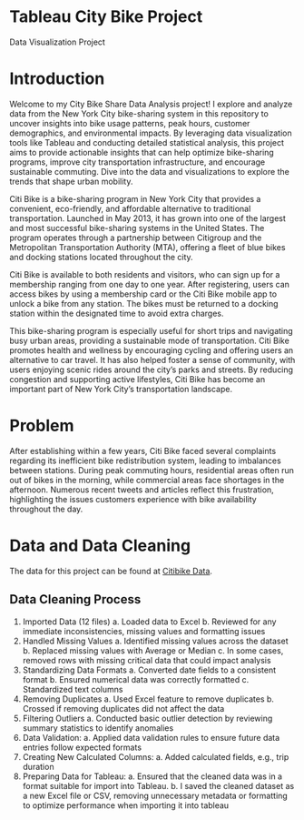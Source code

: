 # Tableau City Bike Project
Data Visualization Project 

# Introduction

Welcome to my City Bike Share Data Analysis project! 
I explore and analyze data from the New York City bike-sharing system in this repository to uncover insights into bike usage patterns, peak hours, customer demographics, and environmental impacts. By leveraging data visualization tools like Tableau and conducting detailed statistical analysis, this project aims to provide actionable insights that can help optimize bike-sharing programs, improve city transportation infrastructure, and encourage sustainable commuting. Dive into the data and visualizations to explore the trends that shape urban mobility.

Citi Bike is a bike-sharing program in New York City that provides a convenient, eco-friendly, and affordable alternative to traditional transportation. Launched in May 2013, it has grown into one of the largest and most successful bike-sharing systems in the United States. The program operates through a partnership between Citigroup and the Metropolitan Transportation Authority (MTA), offering a fleet of blue bikes and docking stations located throughout the city.

Citi Bike is available to both residents and visitors, who can sign up for a membership ranging from one day to one year. After registering, users can access bikes by using a membership card or the Citi Bike mobile app to unlock a bike from any station. The bikes must be returned to a docking station within the designated time to avoid extra charges.

This bike-sharing program is especially useful for short trips and navigating busy urban areas, providing a sustainable mode of transportation. Citi Bike promotes health and wellness by encouraging cycling and offering users an alternative to car travel. It has also helped foster a sense of community, with users enjoying scenic rides around the city’s parks and streets. By reducing congestion and supporting active lifestyles, Citi Bike has become an important part of New York City’s transportation landscape.


# Problem

After establishing within a few years, Citi Bike faced several complaints regarding its inefficient bike redistribution system, leading to imbalances between stations. During peak commuting hours, residential areas often run out of bikes in the morning, while commercial areas face shortages in the afternoon. Numerous recent tweets and articles reflect this frustration, highlighting the issues customers experience with bike availability throughout the day.


# Data and Data Cleaning

The data for this project can be found at [Citibike Data](https://citibikenyc.com/system-data).

## Data Cleaning Process

1. Imported Data (12 files)
   a. Loaded data to Excel
   b. Reviewed for any immediate inconsistencies, missing values and formatting issues
3. Handled Missing Values
	a. Identified missing values across the dataset 
	b. Replaced missing values with Average or Median
	c. In some cases, removed rows with missing critical data that could impact analysis
4. Standardizing Data Formats
	a. Converted date fields to a consistent format
	b. Ensured numerical data was correctly formatted
	c. Standardized text columns
5. Removing Duplicates
	a. Used Excel feature to remove duplicates
	b. Crossed if removing duplicates did not affect the data
6. Filtering Outliers
	a. Conducted basic outlier detection by reviewing summary statistics to identify anomalies
7. Data Validation:
	a. Applied data validation rules to ensure future data entries follow expected formats
8. Creating New Calculated Columns:
	a. Added calculated fields, e.g., trip duration 
9. Preparing Data for Tableau:
	a. Ensured that the cleaned data was in a format suitable for import into Tableau.
	b. I saved the cleaned dataset as a new Excel file or CSV, removing unnecessary metadata or formatting to optimize performance when importing it into 		tableau






